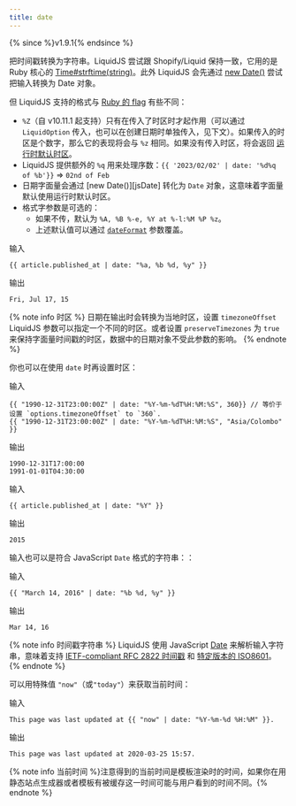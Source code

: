 ```yaml
---
title: date
---
```


{% since %}v1.9.1{% endsince %}

把时间戳转换为字符串。LiquidJS 尝试跟 Shopify/Liquid 保持一致，它用的是 Ruby 核心的 [Time#strftime(string)](http://www.ruby-doc.org/core/Time.html#method-i-strftime)。此外 LiquidJS 会先通过 [new Date()][newDate] 尝试把输入转换为 Date 对象。

但 LiquidJS 支持的格式与 [Ruby 的 flag](https://ruby-doc.org/core/strftime_formatting_rdoc.html) 有些不同：
  * `%Z`（自 v10.11.1 起支持）只有在传入了时区时才起作用（可以通过 `LiquidOption` 传入，也可以在创建日期时单独传入，见下文）。如果传入的时区是个数字，那么它的表现将会与 `%z` 相同。如果没有传入时区，将会返回 [运行时默认时区](https://developer.mozilla.org/en-US/docs/Web/JavaScript/Reference/Global_Objects/Intl/DateTimeFormat/resolvedOptions#timezone)。
  * LiquidJS 提供额外的 `%q` 用来处理序数：`{{ '2023/02/02' | date: '%d%q of %b'}}` => `02nd of Feb`
* 日期字面量会通过 [new Date()][jsDate] 转化为 `Date` 对象，这意味着字面量默认使用运行时默认时区。
* 格式字参数是可选的：
    * 如果不传，默认为 `%A, %B %-e, %Y at %-l:%M %P %z`。
    * 上述默认值可以通过 [`dateFormat`](/api/interfaces/LiquidOptions.html#dateFormat) 参数覆盖。

输入
```liquid
{{ article.published_at | date: "%a, %b %d, %y" }}
```

输出
```text
Fri, Jul 17, 15
```

{% note info 时区 %}
日期在输出时会转换为当地时区，设置 `timezoneOffset` LiquidJS 参数可以指定一个不同的时区。或者设置 `preserveTimezones` 为 `true` 来保持字面量时间戳的时区，数据中的日期对象不受此参数的影响。
{% endnote %}

你也可以在使用 `date` 时再设置时区：

输入
```liquid
{{ "1990-12-31T23:00:00Z" | date: "%Y-%m-%dT%H:%M:%S", 360}} // 等价于设置 `options.timezoneOffset` to `360`.
{{ "1990-12-31T23:00:00Z" | date: "%Y-%m-%dT%H:%M:%S", "Asia/Colombo" }}
```

输出
```liquid
1990-12-31T17:00:00
1991-01-01T04:30:00
```


输入
```liquid
{{ article.published_at | date: "%Y" }}
```

输出
```text
2015
```

输入也可以是符合 JavaScript `Date` 格式的字符串：：

输入
```liquid
{{ "March 14, 2016" | date: "%b %d, %y" }}
```

输出
```text
Mar 14, 16
```

{% note info 时间戳字符串 %}
LiquidJS 使用 JavaScript [Date][newDate] 来解析输入字符串，意味着支持 [IETF-compliant RFC 2822 时间戳](https://datatracker.ietf.org/doc/html/rfc2822#page-14) 和 [特定版本的 ISO8601](https://www.ecma-international.org/ecma-262/11.0/#sec-date.parse)。
{% endnote %}

可以用特殊值 `"now"`（或`"today"`）来获取当前时间：

输入
```liquid
This page was last updated at {{ "now" | date: "%Y-%m-%d %H:%M" }}.
```

输出
```text
This page was last updated at 2020-03-25 15:57.
```

{% note info 当前时间 %}注意得到的当前时间是模板渲染时的时间，如果你在用静态站点生成器或者模板有被缓存这一时间可能与用户看到的时间不同。{% endnote %}

[newDate]: https://developer.mozilla.org/zh-CN/docs/Web/JavaScript/Reference/Global_Objects/Date
